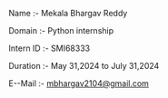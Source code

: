 Name :- Mekala Bhargav Reddy 

Domain :- Python internship

Intern ID :- SMI68333

Duration :- May 31,2024 to July 31,2024

E--Mail :- mbhargav2104@gmail.com
